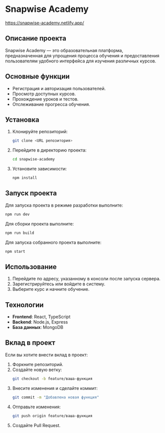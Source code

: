 # Snapwise Academy
https://snapwise-academy.netlify.app/
## Описание проекта

Snapwise Academy — это образовательная платформа, предназначенная для упрощения процесса обучения и предоставления пользователям удобного интерфейса для изучения различных курсов.

## Основные функции

- Регистрация и авторизация пользователей.
- Просмотр доступных курсов.
- Прохождение уроков и тестов.
- Отслеживание прогресса обучения.

## Установка

1. Клонируйте репозиторий:
   ```bash
   git clone <URL репозитория>
   ```
2. Перейдите в директорию проекта:
   ```bash
   cd snapwise-academy
   ```
3. Установите зависимости:
   ```bash
   npm install
   ```

## Запуск проекта

Для запуска проекта в режиме разработки выполните:
```bash
npm run dev
```

Для сборки проекта выполните:
```bash
npm run build
```

Для запуска собранного проекта выполните:
```bash
npm start
```

## Использование

1. Перейдите по адресу, указанному в консоли после запуска сервера.
2. Зарегистрируйтесь или войдите в систему.
3. Выберите курс и начните обучение.

## Технологии

- **Frontend**: React, TypeScript
- **Backend**: Node.js, Express
- **База данных**: MongoDB

## Вклад в проект

Если вы хотите внести вклад в проект:
1. Форкните репозиторий.
2. Создайте новую ветку:
   ```bash
   git checkout -b feature/ваша-функция
   ```
3. Внесите изменения и сделайте коммит:
   ```bash
   git commit -m "Добавлена новая функция"
   ```
4. Отправьте изменения:
   ```bash
   git push origin feature/ваша-функция
   ```
5. Создайте Pull Request.